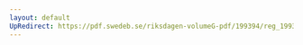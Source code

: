 ```yaml
---
layout: default
UpRedirect: https://pdf.swedeb.se/riksdagen-volumeG-pdf/199394/reg_199394/reg_199394_0417.pdf
---
```

